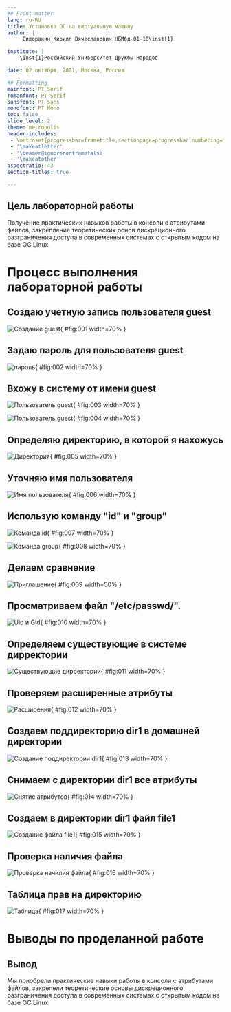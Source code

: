 ```yaml
---
## Front matter
lang: ru-RU
title: Установка ОС на виртуальную машину
author: |
	 Сидоракин Кирилл Вячеславович НБИбд-01-18\inst{1}

institute: |
	\inst{1}Российский Университет Дружбы Народов

date: 02 октября, 2021, Москва, Россия

## Formatting
mainfont: PT Serif
romanfont: PT Serif
sansfont: PT Sans
monofont: PT Mono
toc: false
slide_level: 2
theme: metropolis
header-includes: 
 - \metroset{progressbar=frametitle,sectionpage=progressbar,numbering=fraction}
 - '\makeatletter'
 - '\beamer@ignorenonframefalse'
 - '\makeatother'
aspectratio: 43
section-titles: true

---
```

## Цель лабораторной работы

Получение практических навыков работы в консоли с атрибутами файлов, закрепление теоретических основ дискреционного разграничения доступа в современных системах с открытым кодом на базе ОС Linux.

# Процесс выполнения лабораторной работы

## Создаю учетную запись пользователя guest

![Создание guest](image/1.jpg){ #fig:001 width=70% }

## Задаю пароль для пользователя guest

![пароль](image/2.jpg){ #fig:002 width=70% }

## Вхожу в систему от имени guest

![Пользователь guest](image/3.jpg){ #fig:003 width=70% }

![Пользователь guest](image/3(2).jpg){ #fig:004 width=70% }

## Определяю директорию, в которой я нахожусь

![Директория](image/4.jpg){ #fig:005 width=70% }

## Уточняю имя пользователя

![Имя пользователя](image/5.jpg){ #fig:006 width=70% }

## Использую команду "id" и "group"
![Команда id ](image/6.jpg){ #fig:007 width=70% }

![Команда group](image/6(2).jpg){ #fig:008 width=70% }

## Делаем сравнение

![Приглашение](image/7.jpg){ #fig:009 width=50% }

## Просматриваем файл "/etc/passwd/".

![Uid и Gid](image/8.jpg){ #fig:010 width=70% }

## Определяем существующие в системе дирректории

![Существующие дирректории](image/9.jpg){ #fig:011 width=70% }

## Проверяем расширенные атрибуты

![Расширения](image/10.jpg){ #fig:012 width=70% }

## Создаем поддиректорию dir1 в домашней директории

![Создание поддиректории dir1](image/11.jpg){ #fig:013 width=70% }

## Снимаем с директории dir1 все атрибуты

![Снятие атрибутов](image/12.jpg){ #fig:014 width=70% }

## Создаем в директории dir1 файл file1

![Создание файла file1](image/13.jpg){ #fig:015 width=70% }

## Проверка наличия файла

![Проверка начилия файла](image/14.jpg){ #fig:016 width=70% }

## Таблица прав на директорию

![Таблица](image/15.jpg){ #fig:017 width=70% }

# Выводы по проделанной работе

## Вывод
Мы приобрели практические навыки работы в консоли с атрибутами файлов, закрепели теоретические основы дискреционного разграничения доступа в современных системах с открытым кодом на базе ОС Linux.